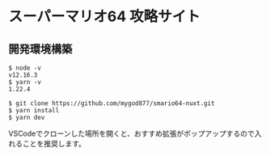 # スーパーマリオ64 攻略サイト

## 開発環境構築

```shell
$ node -v
v12.16.3
$ yarn -v
1.22.4
```

```shell
$ git clone https://github.com/mygod877/smario64-nuxt.git
$ yarn install
$ yarn dev
```

VSCodeでクローンした場所を開くと、おすすめ拡張がポップアップするので入れることを推奨します。

